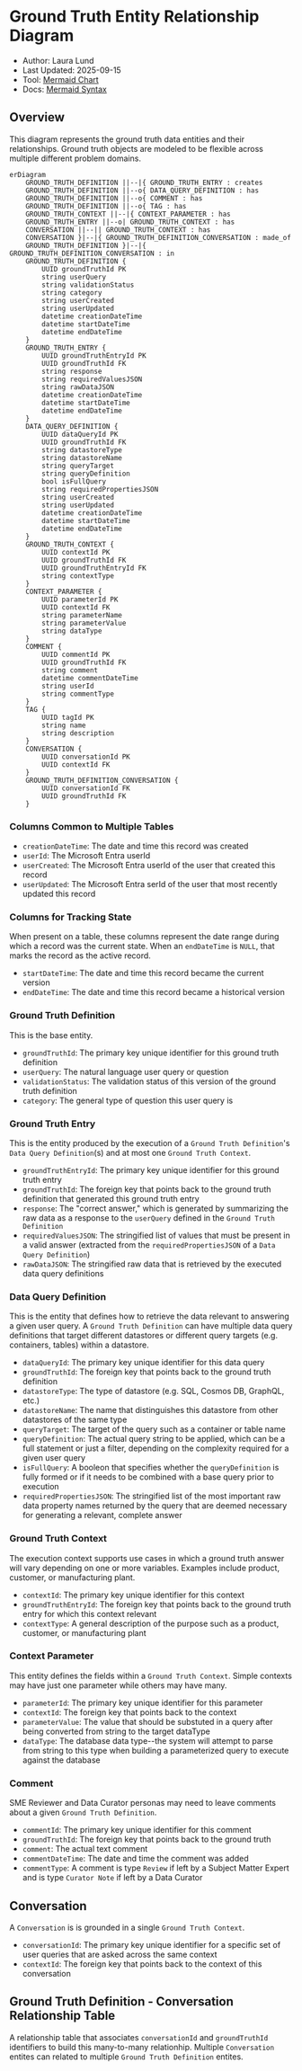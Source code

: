# Ground Truth Entity Relationship Diagram

- Author: Laura Lund
- Last Updated: 2025-09-15
- Tool: [Mermaid Chart](https://mermaid.js.org/)
- Docs: [Mermaid Syntax](https://mermaid.js.org/syntax/entityRelationshipDiagram.html)

## Overview

This diagram represents the ground truth data entities and their relationships. Ground truth objects
are modeled to be flexible across multiple different problem domains.

```mermaid
erDiagram
    GROUND_TRUTH_DEFINITION ||--|{ GROUND_TRUTH_ENTRY : creates
    GROUND_TRUTH_DEFINITION ||--o{ DATA_QUERY_DEFINITION : has
    GROUND_TRUTH_DEFINITION ||--o{ COMMENT : has
    GROUND_TRUTH_DEFINITION ||--o{ TAG : has
    GROUND_TRUTH_CONTEXT ||--|{ CONTEXT_PARAMETER : has
    GROUND_TRUTH_ENTRY ||--o| GROUND_TRUTH_CONTEXT : has
    CONVERSATION ||--|| GROUND_TRUTH_CONTEXT : has
    CONVERSATION }|--|{ GROUND_TRUTH_DEFINITION_CONVERSATION : made_of
    GROUND_TRUTH_DEFINITION }|--|{ GROUND_TRUTH_DEFINITION_CONVERSATION : in
    GROUND_TRUTH_DEFINITION {
        UUID groundTruthId PK
        string userQuery
        string validationStatus
        string category
        string userCreated
        string userUpdated
        datetime creationDateTime
        datetime startDateTime
        datetime endDateTime
    }
    GROUND_TRUTH_ENTRY {
        UUID groundTruthEntryId PK
        UUID groundTruthId FK
        string response
        string requiredValuesJSON
        string rawDataJSON
        datetime creationDateTime
        datetime startDateTime
        datetime endDateTime
    }
    DATA_QUERY_DEFINITION {
        UUID dataQueryId PK
        UUID groundTruthId FK
        string datastoreType
        string datastoreName
        string queryTarget
        string queryDefinition
        bool isFullQuery
        string requiredPropertiesJSON
        string userCreated
        string userUpdated
        datetime creationDateTime
        datetime startDateTime
        datetime endDateTime
    }
    GROUND_TRUTH_CONTEXT {
        UUID contextId PK
        UUID groundTruthId FK
        UUID groundTruthEntryId FK
        string contextType
    }
    CONTEXT_PARAMETER {
        UUID parameterId PK
        UUID contextId FK
        string parameterName
        string parameterValue
        string dataType
    }
    COMMENT {
        UUID commentId PK
        UUID groundTruthId FK
        string comment
        datetime commentDateTime
        string userId
        string commentType
    }
    TAG {
        UUID tagId PK
        string name
        string description
    }
    CONVERSATION {
        UUID conversationId PK
        UUID contextId FK
    }
    GROUND_TRUTH_DEFINITION_CONVERSATION {
        UUID conversationId FK
        UUID groundTruthId FK
    }
```

### Columns Common to Multiple Tables

- `creationDateTime`: The date and time this record was created
- `userId`: The Microsoft Entra userId
- `userCreated`: The Microsoft Entra userId of the user that created this record
- `userUpdated`: The Microsoft Entra serId of the user that most recently updated this record

### Columns for Tracking State

When present on a table, these columns represent the date range during
which a record was the current state. When an `endDateTime` is `NULL`,
that marks the record as the active record.

- `startDateTime`: The date and time this record became the current version
- `endDateTime`: The date and time this record became a historical version

### Ground Truth Definition

This is the base entity.

- `groundTruthId`: The primary key unique identifier for this ground truth definition
- `userQuery`: The natural language user query or question
- `validationStatus`: The validation status of this version of the ground truth definition
- `category`: The general type of question this user query is

### Ground Truth Entry

This is the entity produced by the execution of a `Ground Truth Definition`'s
`Data Query Definition`(s) and at most one `Ground Truth Context`.

- `groundTruthEntryId`: The primary key unique identifier for this ground truth entry
- `groundTruthId`: The foreign key that points back to the ground truth definition that generated
  this ground truth entry
- `response`: The "correct answer,"
  which is generated by summarizing the raw data as a response to the `userQuery` defined in the
  `Ground Truth Definition`
- `requiredValuesJSON`: The stringified list of values that must be present in a
  valid answer (extracted from the `requiredPropertiesJSON` of a `Data Query Definition`)
- `rawDataJSON`: The stringified raw data that is retrieved by the executed data query definitions

### Data Query Definition

This is the entity that defines how to retrieve the data relevant to answering a given user query.
A `Ground Truth Definition` can have multiple data query definitions that target different
datastores or different query targets (e.g. containers, tables) within a datastore.

- `dataQueryId`: The primary key unique identifier for this data query
- `groundTruthId`: The foreign key that points back to the ground truth definition
- `datastoreType`: The type of datastore (e.g. SQL, Cosmos DB, GraphQL, etc.)
- `datastoreName`: The name that distinguishes this datastore from other datastores of the same type
- `queryTarget`: The target of the query such as a container or table name
- `queryDefinition`: The actual query string to be applied, which can be a full statement or
  just a filter, depending on the complexity required for a given user query
- `isFullQuery`: A booleon that specifies whether the `queryDefinition` is fully formed or
  if it needs to be combined with a base query prior to execution
- `requiredPropertiesJSON`: The stringified list of the most important raw data property names
  returned by the query that are deemed necessary for generating a relevant, complete answer

### Ground Truth Context

The execution context supports use cases in which a ground truth answer will vary depending on one
or more variables. Examples include product, customer, or manufacturing plant.

- `contextId`: The primary key unique identifier for this context
- `groundTruthEntryId`: The foreign key that points back to the ground truth entry
  for which this context relevant
- `contextType`: A general description of the purpose such as a product, customer, or manufacturing plant

### Context Parameter

This entity defines the fields within a `Ground Truth Context`. Simple contexts may have just one parameter while
others may have many.

- `parameterId`: The primary key unique identifier for this parameter
- `contextId`: The foreign key that points back to the context
- `parameterValue`: The value that should be substuted in a query after being converted from string
  to the target dataType
- `dataType`: The database data type--the system will attempt to parse from string to this type
  when building a parameterized query to execute against the database

### Comment

SME Reviewer and Data Curator personas may need to leave comments about a given `Ground Truth Definition`.

- `commentId`: The primary key unique identifier for this comment
- `groundTruthId`: The foreign key that points back to the ground truth
- `comment`: The actual text comment
- `commentDateTime`: The date and time the comment was added
- `commentType`: A comment is type `Review` if left by a Subject Matter Expert and is type `Curator Note`
  if left by a Data Curator

## Conversation

A `Conversation` is is grounded in a single `Ground Truth Context`.

- `conversationId`: The primary key unique identifier for a specific set of user queries
  that are asked across the same context
- `contextId`: The foreign key that points back to the context of this conversation

## Ground Truth Definition - Conversation Relationship Table

A relationship table that associates `conversationId` and `groundTruthId` identifiers to build
this many-to-many relationhip.
Multiple `Conversation` entites can related to multiple `Ground Truth Definition` entites.
